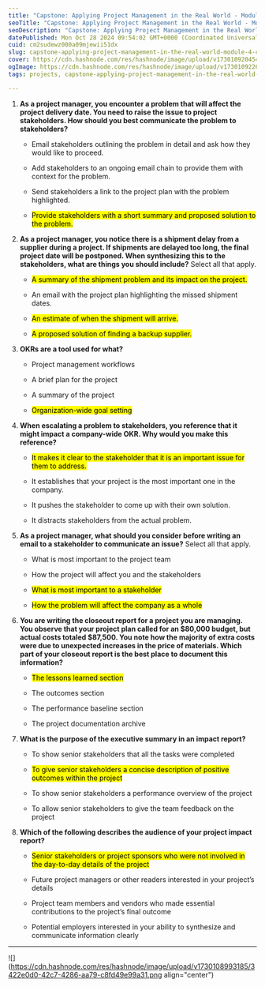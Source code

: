 ```yaml
---
title: "Capstone: Applying Project Management in the Real World - Module 4 Challenge"
seoTitle: "Capstone: Applying Project Management in the Real World - Module 4 Cha"
seoDescription: "Capstone: Applying Project Management in the Real World - Module 4 Challenge"
datePublished: Mon Oct 28 2024 09:54:02 GMT+0000 (Coordinated Universal Time)
cuid: cm2sudewz000a09mjewii51dx
slug: capstone-applying-project-management-in-the-real-world-module-4-challenge
cover: https://cdn.hashnode.com/res/hashnode/image/upload/v1730109204542/f78c0d11-c6e0-4d8f-9473-5057bf09698e.png
ogImage: https://cdn.hashnode.com/res/hashnode/image/upload/v1730109226792/4ffff155-b9cb-4a63-b07e-0b5dfa617713.png
tags: projects, capstone-applying-project-management-in-the-real-world-module-4-challenge

---
```


1. **As a project manager, you encounter a problem that will affect the project delivery date. You need to raise the issue to project stakeholders. How should you best communicate the problem to stakeholders?**
    
    * Email stakeholders outlining the problem in detail and ask how they would like to proceed.
        
    * Add stakeholders to an ongoing email chain to provide them with context for the problem.
        
    * Send stakeholders a link to the project plan with the problem highlighted.
        
    * <mark>Provide stakeholders with a short summary and proposed solution to the problem.</mark>
        
2. **As a project manager, you notice there is a shipment delay from a supplier during a project. If shipments are delayed too long, the final project date will be postponed. When synthesizing this to the stakeholders, what are things you should include?** Select all that apply.
    
    * <mark>A summary of the shipment problem and its impact on the project.</mark>
        
    * An email with the project plan highlighting the missed shipment dates.
        
    * <mark>An estimate of when the shipment will arrive.</mark>
        
    * <mark>A proposed solution of finding a backup supplier.</mark>
        
3. **OKRs are a tool used for what?**
    
    * Project management workflows
        
    * A brief plan for the project
        
    * A summary of the project
        
    * <mark>Organization-wide goal setting</mark>
        
4. **When escalating a problem to stakeholders, you reference that it might impact a company-wide OKR. Why would you make this reference?**
    
    * <mark>It makes it clear to the stakeholder that it is an important issue for them to address.</mark>
        
    * It establishes that your project is the most important one in the company.
        
    * It pushes the stakeholder to come up with their own solution.
        
    * It distracts stakeholders from the actual problem.
        
5. **As a project manager, what should you consider before writing an email to a stakeholder to communicate an issue?** Select all that apply.
    
    * What is most important to the project team
        
    * How the project will affect you and the stakeholders
        
    * <mark>What is most important to a stakeholder</mark>
        
    * <mark>How the problem will affect the company as a whole</mark>
        
6. **You are writing the closeout report for a project you are managing. You observe that your project plan called for an $80,000 budget, but actual costs totaled $87,500. You note how the majority of extra costs were due to unexpected increases in the price of materials. Which part of your closeout report is the best place to document this information?**
    
    * <mark>The lessons learned section</mark>
        
    * The outcomes section
        
    * The performance baseline section
        
    * The project documentation archive
        
7. **What is the purpose of the executive summary in an impact report?**
    
    * To show senior stakeholders that all the tasks were completed
        
    * <mark>To give senior stakeholders a concise description of positive outcomes within the project</mark>
        
    * To show senior stakeholders a performance overview of the project
        
    * To allow senior stakeholders to give the team feedback on the project
        
8. **Which of the following describes the audience of your project impact report?**
    
    * <mark>Senior stakeholders or project sponsors who were not involved in the day-to-day details of the project</mark>
        
    * Future project managers or other readers interested in your project’s details
        
    * Project team members and vendors who made essential contributions to the project’s final outcome
        
    * Potential employers interested in your ability to synthesize and communicate information clearly
        

---

![](https://cdn.hashnode.com/res/hashnode/image/upload/v1730108993185/3422e0d0-42c7-4286-aa79-c8fd49e99a31.png align="center")